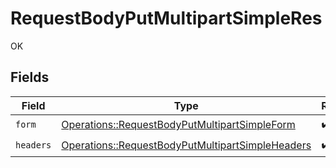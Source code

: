 # RequestBodyPutMultipartSimpleRes

OK


## Fields

| Field                                                                                                               | Type                                                                                                                | Required                                                                                                            | Description                                                                                                         |
| ------------------------------------------------------------------------------------------------------------------- | ------------------------------------------------------------------------------------------------------------------- | ------------------------------------------------------------------------------------------------------------------- | ------------------------------------------------------------------------------------------------------------------- |
| `form`                                                                                                              | [Operations::RequestBodyPutMultipartSimpleForm](../../models/operations/requestbodyputmultipartsimpleform.md)       | :heavy_check_mark:                                                                                                  | N/A                                                                                                                 |
| `headers`                                                                                                           | [Operations::RequestBodyPutMultipartSimpleHeaders](../../models/operations/requestbodyputmultipartsimpleheaders.md) | :heavy_check_mark:                                                                                                  | N/A                                                                                                                 |